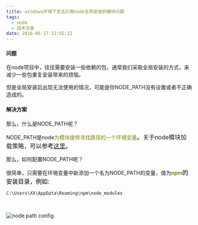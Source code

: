 ```yaml
---
title: windows环境下无法引用node全局安装的模块问题
tags:
  - node
  - 技术文章
date: 2016-05-17 21:55:12
---
```


#### **问题**

在node项目中，往往需要安装一些依赖的包，通常我们采取全局安装的方式，来减少一些包重复安装带来的烦恼。<!--more-->

但是全局安装后出现无法使用的情况，可能是你NODE_PATH没有设置或者不正确造成的。

#### **解决方案**

那么，什么是NODE_PATH呢？

NODE_PATH是node<span style="font-size: 14px; color: #808000;">为模块提供寻找路径的一个环境变量<span style="color: #000000; font-size: 16px;">。</span></span><span style="font-size: 14px;"><span style="font-size: 16px;">关于node模块加载策略，</span></span><span style="font-size: 14px; color: #808000;"><span style="color: #000000; font-size: 16px;">可以参考[这里](http://www.infoq.com/cn/articles/nodejs-module-mechanism/)。</span></span>

那么，如何配置NODE_PATH呢？

很简单，只需要在环境变量中新添加一个名为NODE_PATH的变量，值为<span style="color: #808000; font-size: 14px;">**npm**<span style="color: #000000; font-size: 16px;">的安装目录，例如:</span></span>

` C:\Users\XX\AppData\Roaming\npm\node_modules `

&nbsp;

![node path config](/wp-content/uploads/images/NODE_PATH_CONFIG.png)